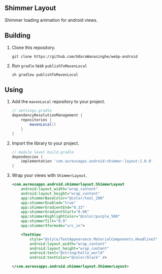 ## Shimmer Layout

Shimmer loading animation for android views.

## Building

1. Clone this repository.
    ```shell
    git clone https://github.com/UdaraWanasinghe/webp-android
    ```
2. Run `gradle` task `publishToMavenLocal`
    ```shell
    sh gradlew publishToMavenLocal
    ```

## Using

1. Add the `mavenLocal` repository to your project.
    ```groovy
    // settings.gradle
    dependencyResolutionManagement {
        repositories {
            mavenLocal()
        }
    }
    ```
2. Import the library to your project.
    ```groovy
    // module level build.gradle
    dependencies {
        implementation 'com.aureusapps.android:shimmer-layout:1.0.0'
    }
    ```
3. Wrap your views with `ShimmerLayout`.
    ```xml
    <com.aureusapps.android.shimmerlayout.ShimmerLayout
        android:layout_width="wrap_content"
        android:layout_height="wrap_content"
        app:shimmerBaseColor="@color/teal_200"
        app:shimmerEnabled="true"
        app:shimmerGradientEnd="0.33"
        app:shimmerGradientStart="0.66"
        app:shimmerHighlightColor="@color/purple_500"
        app:shimmerTilt="0.9"
        app:shimmerXfermode="src_in">

        <TextView
            style="@style/TextAppearance.MaterialComponents.Headline3"
            android:layout_width="wrap_content"
            android:layout_height="wrap_content"
            android:text="@string/hello_world"
            android:textColor="@color/black" />

    </com.aureusapps.android.shimmerlayout.ShimmerLayout>
   ```